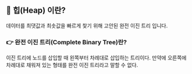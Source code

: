 ## 📌 힙(Heap) 이란?
데이터를 최댓값과 최솟값을 빠르게 찿기 위해 고안된 완전 이진 트리 입니다.

### 👉 완전 이진 트리(Complete Binary Tree)란? 
이진 트리에 노드를 삽입할 때 왼쪽부터 차례대로 삽입하는 트리이다.
만약에 오른쪽에 차례대로 채워져 있는 형태를 완전 이진 트리라고 말할 수 없다.


